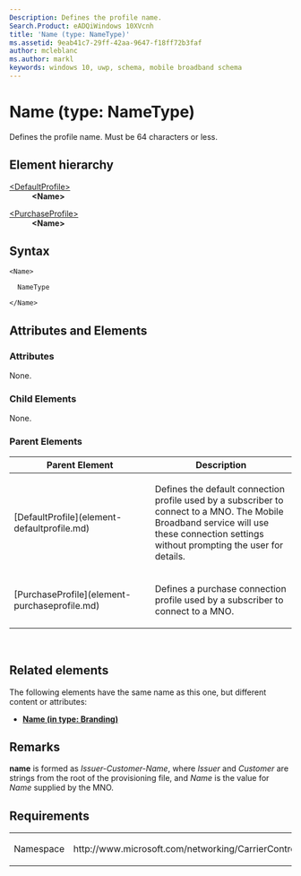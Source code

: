 ```yaml
---
Description: Defines the profile name.
Search.Product: eADQiWindows 10XVcnh
title: 'Name (type: NameType)'
ms.assetid: 9eab41c7-29ff-42aa-9647-f18ff72b3faf
author: mcleblanc
ms.author: markl
keywords: windows 10, uwp, schema, mobile broadband schema
---
```


# Name (type: NameType)


Defines the profile name. Must be 64 characters or less.

## Element hierarchy

<dl>
<dt><a href="element-defaultprofile.md">&lt;DefaultProfile&gt;</a></dt>
<dd><b>&lt;Name&gt;</b></dd>
</dl>
<dl>
<dt><a href="element-purchaseprofile.md">&lt;PurchaseProfile&gt;</a></dt>
<dd><b>&lt;Name&gt;</b></dd>
</dl>

## Syntax

``` syntax
<Name>

  NameType

</Name>
```

## Attributes and Elements


### Attributes

None.

### Child Elements

None.

### Parent Elements

<table>
<colgroup>
<col width="50%" />
<col width="50%" />
</colgroup>
<thead>
<tr class="header">
<th>Parent Element</th>
<th>Description</th>
</tr>
</thead>
<tbody>
<tr class="odd">
<td>[DefaultProfile](element-defaultprofile.md)</td>
<td><p>Defines the default connection profile used by a subscriber to connect to a MNO. The Mobile Broadband service will use these connection settings without prompting the user for details.</p></td>
</tr>
<tr class="even">
<td>[PurchaseProfile](element-purchaseprofile.md)</td>
<td><p>Defines a purchase connection profile used by a subscriber to connect to a MNO.</p></td>
</tr>
</tbody>
</table>

 

## Related elements


The following elements have the same name as this one, but different content or attributes:

-   **[Name (in type: Branding)](element-name.md)**

## Remarks

**name** is formed as *Issuer-Customer-Name*, where *Issuer* and *Customer* are strings from the root of the provisioning file, and *Name* is the value for *Name* supplied by the MNO.

## Requirements

<table>
<colgroup>
<col width="50%" />
<col width="50%" />
</colgroup>
<tbody>
<tr class="odd">
<td><p>Namespace</p></td>
<td><p>http://www.microsoft.com/networking/CarrierControl/WWAN/v1</p></td>
</tr>
</tbody>
</table>

 

 



